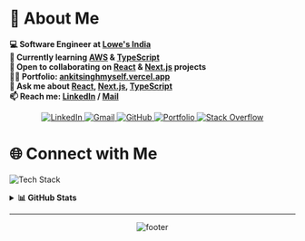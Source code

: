 <h1 align="left">
    🚀 About Me
</h1>


<p align="left">
    <b>💻 Software Engineer at <a href="https://lowes.com/">Lowe's India</a></b><br>
    <b>🌱 Currently learning <a href="https://aws.amazon.com/">AWS</a> &amp; <a href="https://www.typescriptlang.org/">TypeScript</a></b><br>
    <b>🤝 Open to collaborating on <a href="https://reactjs.org/">React</a> &amp; <a href="https://nextjs.org/">Next.js</a> projects</b><br>
    <b>👨‍💻 Portfolio: <a href="https://ankitsinghmyself.vercel.app">ankitsinghmyself.vercel.app</a></b><br>
    <b>💬 Ask me about <a href="https://reactjs.org/">React</a>, <a href="https://nextjs.org/">Next.js</a>, <a href="https://www.typescriptlang.org/">TypeScript</a></b><br>
    <b>📫 Reach me: <a href="https://www.linkedin.com/in/ankitsinghmyself/">LinkedIn</a> / <a href="mailto:ankitsinghmyself@gmail.com">Mail</a></b>
</p>

<p align="center">
    <a href="https://linkedin.com/in/ankitsinghmyself">
        <img src="https://img.shields.io/badge/LinkedIn-Profile-0A66C2?style=for-the-badge&logo=linkedin&logoColor=white" alt="LinkedIn" />
    </a>
    <a href="mailto:ankitsinghmyself@gmail.com">
        <img src="https://img.shields.io/badge/Gmail-Email-D14836?style=for-the-badge&logo=gmail&logoColor=white" alt="Gmail" />
    </a>
    <a href="https://github.com/ankitsinghmyself">
        <img src="https://img.shields.io/badge/GitHub-Profile-181717?style=for-the-badge&logo=github&logoColor=white" alt="GitHub" />
    </a>
    <a href="https://ankitsinghmyself.vercel.app">
        <img src="https://img.shields.io/badge/Portfolio-Website-36BCF7?style=for-the-badge&logo=vercel&logoColor=white" alt="Portfolio" />
    </a>
    <a href="https://stackoverflow.com/users/11166949/ankit-singh">
        <img src="https://img.shields.io/badge/Stack%20Overflow-Profile-F48024?style=for-the-badge&logo=stackoverflow&logoColor=white" alt="Stack Overflow" />
    </a>
</p>

<h1 align="left">
    🌐 Connect with Me
</h1>

<p align="left">
    <img src="https://skillicons.dev/icons?i=react,nextjs,typescript,js,aws,html,css,git,github,vscode" alt="Tech Stack" />
</p>

<details>
    <summary><b>📊 GitHub Stats</b></summary>
    <p align="left">
        <img src="https://github-readme-stats.vercel.app/api?username=ankitsinghmyself&show_icons=true&theme=radical&hide_border=true" alt="GitHub Stats" />
        <br>
        <img src="https://github-readme-streak-stats.herokuapp.com/?user=ankitsinghmyself&theme=radical&hide_border=true" alt="GitHub Streak" />
        <br>
        <img src="https://github-readme-stats.vercel.app/api/top-langs/?username=ankitsinghmyself&layout=compact&theme=radical&hide_border=true" alt="Top Languages" />
    </p>
</details>

---

<p align="center">
    <img src="https://capsule-render.vercel.app/api?type=waving&color=36bcf7&height=120&section=footer" alt="footer" />
</p>
